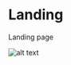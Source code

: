 # Landing 
Landing page

<!-- [!screenshoot] {Design/Landing Page - Desktop View.png} -->


<!-- ![Screenshot](Design/Landing Page - Desktop View.png) -->

<!-- Landing Page - Desktop View.png -->

![alt text](https://github.com/[username]/[reponame]/blob/[branch]/image.jpg?raw=true)
